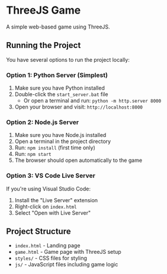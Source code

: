 # ThreeJS Game

A simple web-based game using ThreeJS.

## Running the Project

You have several options to run the project locally:

### Option 1: Python Server (Simplest)

1. Make sure you have Python installed
2. Double-click the `start_server.bat` file
   - Or open a terminal and run: `python -m http.server 8000`
3. Open your browser and visit: `http://localhost:8000`

### Option 2: Node.js Server

1. Make sure you have Node.js installed
2. Open a terminal in the project directory
3. Run: `npm install` (first time only)
4. Run: `npm start`
5. The browser should open automatically to the game

### Option 3: VS Code Live Server

If you're using Visual Studio Code:
1. Install the "Live Server" extension
2. Right-click on `index.html`
3. Select "Open with Live Server"

## Project Structure

- `index.html` - Landing page
- `game.html` - Game page with ThreeJS setup
- `styles/` - CSS files for styling
- `js/` - JavaScript files including game logic 